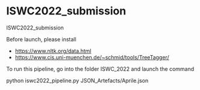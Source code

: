 # ISWC2022_submission
 ISWC2022_submission


Before launch, please install
- https://www.nltk.org/data.html
- https://www.cis.uni-muenchen.de/~schmid/tools/TreeTagger/

To run this pipeline, go into the folder ISWC_2022 and launch the command

python iswc2022_pipeline.py JSON_Artefacts/Aprile.json 
